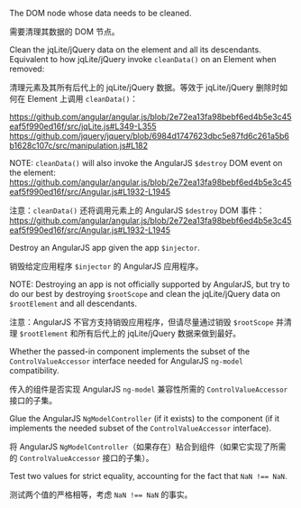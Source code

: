 The DOM node whose data needs to be cleaned.

需要清理其数据的 DOM 节点。

Clean the jqLite/jQuery data on the element and all its descendants.
Equivalent to how jqLite/jQuery invoke `cleanData()` on an Element when removed:

清理元素及其所有后代上的 jqLite/jQuery 数据。等效于 jqLite/jQuery 删除时如何在 Element 上调用
`cleanData()`：

https://github.com/angular/angular.js/blob/2e72ea13fa98bebf6ed4b5e3c45eaf5f990ed16f/src/jqLite.js#L349-L355
  https://github.com/jquery/jquery/blob/6984d1747623dbc5e87fd6c261a5b6b1628c107c/src/manipulation.js#L182



NOTE:
`cleanData()` will also invoke the AngularJS `$destroy` DOM event on the element:
  https://github.com/angular/angular.js/blob/2e72ea13fa98bebf6ed4b5e3c45eaf5f990ed16f/src/Angular.js#L1932-L1945

注意：`cleanData()` 还将调用元素上的 AngularJS `$destroy` DOM 事件：
https://github.com/angular/angular.js/blob/2e72ea13fa98bebf6ed4b5e3c45eaf5f990ed16f/src/Angular.js#L1932-L1945

Destroy an AngularJS app given the app `$injector`.

销毁给定应用程序 `$injector` 的 AngularJS 应用程序。

NOTE: Destroying an app is not officially supported by AngularJS, but try to do our best by
      destroying `$rootScope` and clean the jqLite/jQuery data on `$rootElement` and all
      descendants.

注意：AngularJS 不官方支持销毁应用程序，但请尽量通过销毁 `$rootScope` 并清理 `$rootElement`
和所有后代上的 jqLite/jQuery 数据来做到最好。

Whether the passed-in component implements the subset of the
    `ControlValueAccessor` interface needed for AngularJS `ng-model`
    compatibility.

传入的组件是否实现 AngularJS `ng-model` 兼容性所需的 `ControlValueAccessor` 接口的子集。

Glue the AngularJS `NgModelController` \(if it exists\) to the component
\(if it implements the needed subset of the `ControlValueAccessor` interface\).

将 AngularJS `NgModelController`（如果存在）粘合到组件（如果它实现了所需的
`ControlValueAccessor` 接口的子集）。

Test two values for strict equality, accounting for the fact that `NaN !== NaN`.

测试两个值的严格相等，考虑 `NaN !== NaN` 的事实。